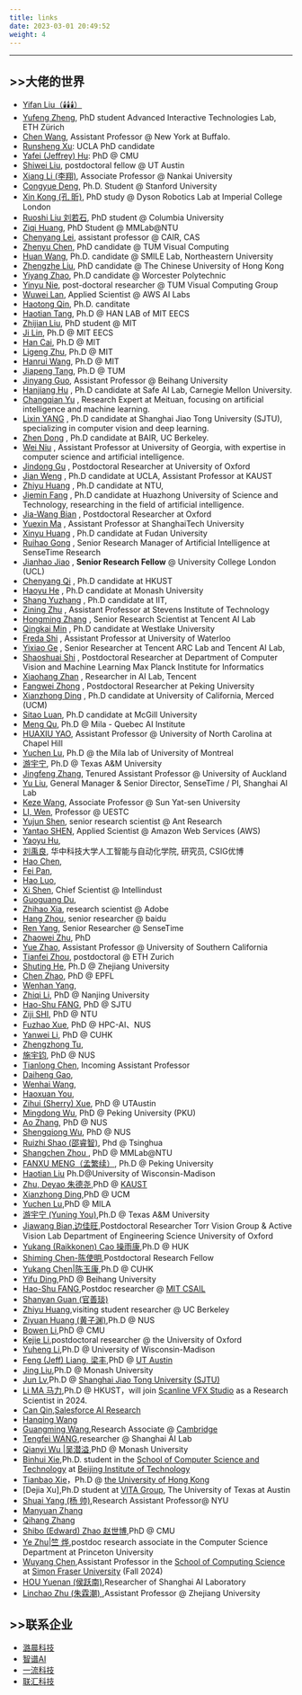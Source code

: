 ```yaml
---
title: links
date: 2023-03-01 20:49:52
weight: 4
---
```

<hr>

## >>大佬的世界

- [Yifan Liu（🕯️🕯️🕯️）](https://github.com/irfanICMLL)
- [Yufeng Zheng](https://ait.ethz.ch/people/zhengyuf), PhD student Advanced Interactive Technologies Lab,  ETH Zürich
- [Chen Wang](https://sairlab.org/team/chen/), Assistant Professor @ New York at Buffalo.
- [Runsheng Xu](https://derrickxunu.github.io/): UCLA PhD candidate
- [Yafei (Jeffrey) Hu](https://jeffreyyh.github.io/): PhD @ CMU
- [Shiwei Liu](https://shiweiliuiiiiiii.github.io/),  postdoctoral fellow @ UT Austin
- [Xiang Li (李翔)](http://implus.github.io/),  Associate Professor @ Nankai University
- [Congyue Deng](https://cs.stanford.edu/~congyue/),  Ph.D. Student @ Stanford University
- [Xin Kong (孔 昕)](https://kxhit.github.io/),  PhD study @ Dyson Robotics Lab at Imperial College London
- [Ruoshi Liu 刘若石](https://ruoshiliu.github.io/),  PhD student @ Columbia University
- [Ziqi Huang](https://ziqihuangg.github.io/),  PhD Student @ MMLab@NTU
- [Chenyang Lei](https://chenyanglei.github.io/),  assistant professor @ CAIR,  CAS
- [Zhenyu Chen](https://daveredrum.github.io/),  PhD candidate @ TUM Visual Computing
- [Huan Wang](https://huanwang.tech/),  Ph.D. candidate @ SMILE Lab,  Northeastern University
- [Zhengzhe Liu](https://liuzhengzhe.github.io/),  PhD candidate @ The Chinese University of Hong Kong
- [Yiyang Zhao](https://www.zhaoyiyang.me/),  Ph.D candidate @ Worcester Polytechnic
- [Yinyu Nie](https://yinyunie.github.io/Publications),  post-doctoral researcher @ TUM Visual Computing Group
- [Wuwei Lan](https://scholar.google.com/citations?user=rpOgHRMAAAAJ&hl=en),  Applied Scientist @ AWS AI Labs
- [Haotong Qin](https://htqin.github.io/),  Ph.D. canditate
- [Haotian Tang](http://kentang.net/),  Ph.D @ HAN LAB of MIT EECS
- [Zhijian Liu](https://zhijianliu.com/),  PhD student @ MIT
- [Ji Lin](https://www.linji.me/),  Ph.D @ MIT EECS
- [Han Cai](https://han-cai.github.io/),  Ph.D @ MIT
- [Ligeng Zhu](https://lzhu.me/),  Ph.D @ MIT
- [Hanrui Wang](https://hanruiwang.me/),  Ph.D @ MIT
- [Jiapeng Tang](https://tangjiapeng.github.io/),  Ph.D @ TUM
- [Jinyang Guo](https://jinyangguo.github.io/),  Assistant Professor @ Beihang University
- [Hanjiang Hu](https://hanjianghu.net/) , Ph.D candidate at Safe AI Lab,  Carnegie Mellon University.
- [Changqian Yu](https://www.changqianyu.me/) , Research Expert at Meituan,  focusing on artificial intelligence and machine learning.
- [Lixin YANG](https://lixiny.github.io/) , Ph.D candidate at Shanghai Jiao Tong University (SJTU),  specializing in computer vision and deep learning.
- [Zhen Dong](https://dong-zhen.com/) , Ph.D candidate at BAIR,  UC Berkeley.
- [Wei Niu](https://www.niuwei.info/#about) , Assistant Professor at University of Georgia,  with expertise in computer science and artificial intelligence.
- [Jindong Gu](https://jindonggu.github.io/) , Postdoctoral Researcher at University of Oxford
- [Jian Weng](https://were.github.io/) , Ph.D candidate at UCLA,  Assistant Professor at KAUST
- [Zhiyu Huang](https://mczhi.github.io/) , Ph.D candidate at NTU, 
- [Jiemin Fang](https://jaminfong.cn/) , Ph.D candidate at Huazhong University of Science and Technology,  researching in the field of artificial intelligence.
- [Jia-Wang Bian](https://jwbian.net/) , Postdoctoral Researcher at Oxford
- [Yuexin Ma](http://yuexinma.me/index.html) , Assistant Professor at ShanghaiTech University
- [Xinyu Huang](https://xinyu1205.github.io/) , Ph.D candidate at Fudan University
- [Ruihao Gong](https://xhplus.github.io/) , Senior Research Manager of Artificial Intelligence at SenseTime Research
- [Jianhao Jiao](https://gogojjh.github.io/) , **Senior Research Fellow** @ University College London (UCL)
- [Chenyang Qi](https://chenyangqiqi.github.io/) , Ph.D candidate at HKUST
- [Haoyu He](https://charles-haoyuhe.github.io/) , Ph.D candidate at Monash University
- [Shang Yuzhang](https://42shawn.github.io/) , Ph.D candidate at IIT, 
- [Zining Zhu](https://www.cs.toronto.edu/~zining/) , Assistant Professor at Stevens Institute of Technology
- [Hongming Zhang](https://panda0881.github.io/Hongming_Homepage/) , Senior Research Scientist at Tencent AI Lab
- [Qingkai Min](https://taolusi.github.io/qingkai_min/) , Ph.D candidate at Westlake University
- [Freda Shi](https://home.ttic.edu/~freda/) , Assistant Professor at University of Waterloo
- [Yixiao Ge](https://geyixiao.com/) , Senior Researcher at Tencent ARC Lab and Tencent AI Lab, 
- [Shaoshuai Shi](https://shishaoshuai.com/) , Postdoctoral Researcher at Department of Computer Vision and Machine Learning Max Planck Institute for Informatics
- [Xiaohang Zhan](https://xiaohangzhan.github.io/) , Researcher in AI Lab,  Tencent
- [Fangwei Zhong](http://fangweizhong.xyz/) , Postdoctoral Researcher at Peking University
- [Xianzhong Ding](https://dingxianzhong.github.io/) , Ph.D candidate at University of California,  Merced (UCM)
- [Sitao Luan](https://luansitao.wixsite.com/mysite),  Ph.D candidate at McGill University
- [Meng Qu](https://mnqu.github.io/),  Ph.D @ Mila - Quebec AI Institute
- [HUAXIU YAO](https://www.huaxiuyao.io/),  Assistant Professor @ University of North Carolina at Chapel Hill
- [Yuchen Lu](http://jackhaha363.github.io/),  Ph.D @ the Mila lab of University of Montreal
- [游宇宁](https://yyou1996.github.io/),  Ph.D @ Texas A&M University
- [Jingfeng Zhang](https://zjfheart.github.io/),  Tenured Assistant Professor @ University of Auckland
- [Yu Liu](https://liuyu.us/),  General Manager & Senior Director,  SenseTime / PI,  Shanghai AI Lab
- [Keze Wang](https://kezewang.com/#),  Associate Professor @ Sun Yat-sen University
- [LI,  Wen](https://wenli-vision.github.io/),  Professor @ UESTC
- [Yujun Shen](https://shenyujun.github.io/),  senior research scientist @ Ant Research
- [Yantao SHEN](https://yantaoshen.github.io/),  Applied Scientist @ Amazon Web Services (AWS)
- [Yaoyu Hu](http://www.huyaoyu.com/),  
- [刘禹良](http://faculty.hust.edu.cn/liuyuliang/zh_CN/index.htm),  华中科技大学人工智能与自动化学院, 研究员, CSIG优博
- [Hao Chen](https://stan-haochen.github.io/),  
- [Fei Pan](https://sites.google.com/view/feipan/home),  
- [Hao Luo](http://luohao.site/),  
- [Xi Shen](https://xishen0220.github.io/),  Chief Scientist @ Intellindust
- [Guoguang Du](https://georgedu.github.io/),  
- [Zhihao Xia](https://likesum.github.io/),  research scientist @ Adobe
- [Hang Zhou](https://hangz-nju-cuhk.github.io/),  senior researcher @ baidu
- [Ren Yang](https://renyang-home.github.io/),  Senior Researcher @ SenseTime 
- [Zhaowei Zhu](https://users.soe.ucsc.edu/~zhaoweizhu/),  PhD
- [Yue Zhao](https://viterbi-web.usc.edu/~yzhao010/),  Assistant Professor @ University of Southern California
- [Tianfei Zhou](https://www.tfzhou.com/),  postdoctoral @ ETH Zurich
- [Shuting He](https://heshuting555.github.io/),  Ph.D @ Zhejiang University
- [Chen Zhao](https://sailor-z.github.io/),  PhD @ EPFL
- [Wenhan Yang](https://flyywh.github.io/index.html),  
- [Zhiqi Li](https://zhiqi-li.github.io/),  PhD @ Nanjing University
- [Hao-Shu FANG](https://fang-haoshu.github.io/),  PhD @ SJTU
- [Ziji SHI](https://zijishi.xyz/),  PhD @ NTU
- [Fuzhao Xue](https://xuefuzhao.github.io/),  PhD @ HPC-AI、NUS
- [Yanwei Li](https://yanwei-li.com/),  PhD @ CUHK
- [Zhengzhong Tu](https://github.com/vztu),  
- [施宇钧](https://yujun-shi.github.io),  PhD @ NUS
- [Tianlong Chen](https://tianlong-chen.github.io/),  Incoming Assistant Professor
- [Daiheng Gao](https://tomguluson92.github.io),  
- [Wenhai Wang](https://whai362.github.io),  
- [Haoxuan You](https://hxyou.github.io/),  
- [Zihui (Sherry) Xue](https://zihuixue.github.io/),  PhD @ UTAustin
- [Mingdong Wu](https://aaronanima.github.io/),  PhD @ Peking University (PKU)
- [Ao Zhang](https://waxnkw.github.io/),  PhD @ NUS
- [Shengqiong Wu](https://chocowu.github.io/),  PhD @ NUS
- [ Ruizhi Shao (邵睿智)](https://dsaurus.github.io/saurus/),  Phd @ Tsinghua
- [ Shangchen Zhou ](https://shangchenzhou.com/),  PhD @ MMLab@NTU
- [ FANXU MENG（孟繁续）](https://fxmeng.github.io),  Ph.D @ Peking University
- [Haotian Liu](https://hliu.cc) Ph.D@University of Wisconsin-Madison
- [Zhu, Deyao 朱德尧](https://tsutikgiau.github.io),PhD @ [KAUST](https://cemse.kaust.edu.sa/vcc)
- [Xianzhong Ding](https://dingxianzhong.github.io),PhD @ UCM
- [Yuchen Lu](http://jackhaha363.github.io/),PhD @ MILA
- [游宇宁 (Yuning You)](https://yyou1996.github.io/),Ph.D @ Texas A&M University
- [Jiawang Bian,边佳旺](https://jwbian.net),Postdoctoral Researcher  Torr Vision Group & Active Vision Lab Department of Engineering Science University of Oxford
- [Yukang (Raikkonen) Cao   操雨康](https://yukangcao.github.io),Ph.D @ HUK
- [Shiming Chen-陈使明](https://shiming-chen.github.io/),Postdoctoral Research Fellow
- [Yukang Chen|陈玉康](https://yukangchen.com/),Ph.D  @ CUHK
- [Yifu Ding](https://yifu-ding.github.io),PhD @ Beihang University
- [Hao-Shu FANG](https://fang-haoshu.github.io/),Postdoc researcher @ [MIT CSAIL](https://www.csail.mit.edu/)
- [Shanyan Guan (官善琰)](https://syguan96.github.io/)
- [Zhiyu Huang](https://mczhi.github.io/),visiting student researcher @  UC Berkeley
- [Ziyuan Huang (黄子渊)](https://huang-ziyuan.github.io/),Ph.D @ NUS
- [Bowen Li](https://jaraxxus-me.github.io/),PhD @ CMU 
- [Kejie Li](https://likojack.github.io/kejieli/#/home),postdoctoral researcher @ the University of Oxford
- [Yuheng Li](https://yuheng-li.github.io/),Ph.D @ University of Wisconsin-Madison
- [Feng (Jeff) Liang, 梁丰](https://jeff-liangf.github.io/),PhD @ [UT Austin](https://www.utexas.edu/)
- [Jing Liu](https://jing-liu.com/),Ph.D @  Monash University
- [Jun Lv](https://lyuj1998.github.io/),Ph.D @  [Shanghai Jiao Tong University (SJTU)](https://www.sjtu.edu.cn/)
- [Li MA 马力](https://limacv.github.io/homepage/),Ph.D @ HKUST，will join [Scanline VFX Studio](https://www.scanlinevfx.com/) as a Research Scientist in 2024.
- [Can Qin](https://canqin.tech/),[Salesforce AI Research](https://www.salesforceairesearch.com/)
- [Hanqing Wang](https://hanqingwangai.github.io/)
- [Guangming Wang](https://guangmingw.github.io/),Research Associate @ [Cambridge](https://www.cam.ac.uk/)
- [Tengfei WANG](https://tengfei-wang.github.io/),researcher @ Shanghai AI Lab
- [Qianyi Wu |吴潜溢](https://wuqianyi.top/),PhD @ Monash University
- [Binhui Xie](https://binhuixie.github.io/),Ph.D. student in the [School of Computer Science and Technology](https://cs.bit.edu.cn/) at [Beijing Institute of Technology](https://english.bit.edu.cn/)
- [Tianbao Xie](https://tianbaoxie.com/)，Ph.D @ [the University of Hong Kong](https://www.hku.hk/)
- [Dejia Xu],Ph.D student at [VITA Group](https://vita-group.github.io/), The University of Texas at Austin
- [Shuai Yang (杨 帅)](https://williamyang1991.github.io/),Research Assistant Professor@ NYU
- [Manyuan Zhang](https://manyuan97.github.io/)
- [Qihang Zhang](https://zqh0253.github.io/)
- [Shibo (Edward) Zhao 赵世博](https://shibowing.github.io/),PhD @ CMU
- [Ye Zhu|竺 烨](https://l-yezhu.github.io/),postdoc research associate in the Computer Science Department at Princeton University
- [Wuyang Chen](https://chenwydj.github.io/),Assistant Professor in the [School of Computing Science](https://www.sfu.ca/computing.html) at [Simon Fraser University](https://www.sfu.ca/) (Fall 2024)
- [HOU Yuenan (侯跃南)](https://cardwing.github.io/),Researcher of Shanghai AI Laboratory
- [Linchao Zhu (朱霖潮) ](https://ffmpbgrnn.github.io/),Assistant Professor @  Zhejiang University



## >>联系企业

- [ 潞晨科技](https://www.luchentech.com/) 
- [ 智谱AI](https://www.zhipuai.cn/)
- [ 一流科技](https://www.oneflow.org/index.html)
- [ 联汇科技](https://www.hzlh.com/)